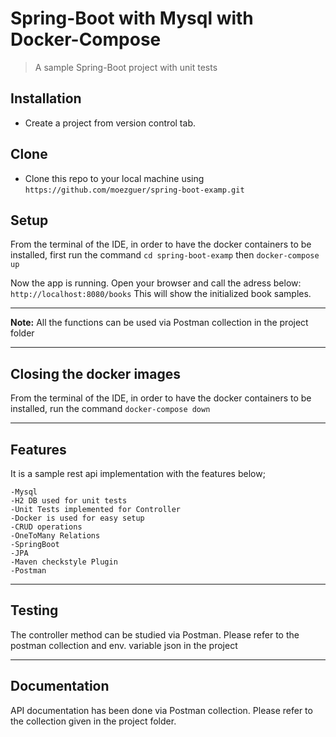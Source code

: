 # Spring-Boot with Mysql with Docker-Compose

> A sample Spring-Boot project with unit tests 


## Installation

- Create a project from version control tab.

## Clone

- Clone this repo to your local machine using `https://github.com/moezguer/spring-boot-examp.git`

## Setup

From the terminal of the IDE, in order to have the docker containers to be installed, 
first run the command
`cd spring-boot-examp`
then
`docker-compose up`

Now the app is running. Open your browser and call the adress below:
`http://localhost:8080/books`
This will show the initialized book samples.

---

**Note:** All the functions can be used via Postman collection in the project folder

---

## Closing the docker images

From the terminal of the IDE, in order to have the docker containers to be installed, run the command
`docker-compose down`

---

## Features
It is a sample rest api implementation with the features below;

	-Mysql
	-H2 DB used for unit tests
	-Unit Tests implemented for Controller
	-Docker is used for easy setup
	-CRUD operations
	-OneToMany Relations
	-SpringBoot
	-JPA
	-Maven checkstyle Plugin
	-Postman

---

## Testing
The controller method can be studied via Postman. Please refer to the postman collection and env. variable json in the project

---

## Documentation
API documentation has been done via Postman collection. Please refer to the collection given in the project folder.
